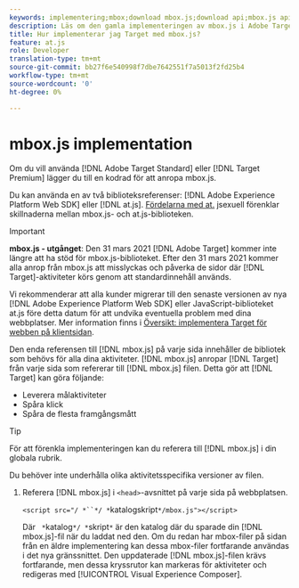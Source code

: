 ```yaml
---
keywords: implementering;mbox;download mbox.js;download api;mbox.js api
description: Läs om den gamla implementeringen av mbox.js i Adobe Target. Migrera till Adobe Experience Platform Web SDK (AEP Web SDK) eller till den senaste versionen av at.js.
title: Hur implementerar jag Target med mbox.js?
feature: at.js
role: Developer
translation-type: tm+mt
source-git-commit: bb27f6e540998f7dbe7642551f7a5013f2fd25b4
workflow-type: tm+mt
source-wordcount: '0'
ht-degree: 0%

---
```



# mbox.js implementation

Om du vill använda [!DNL Adobe Target Standard] eller [!DNL Target Premium] lägger du till en kodrad för att anropa mbox.js.

Du kan använda en av två biblioteksreferenser: [!DNL Adobe Experience Platform Web SDK] eller [!DNL at.js]. [Fördelarna med at.](/help/c-implementing-target/c-implementing-target-for-client-side-web/t-mbox-download/c-target-atjs-implementation/target-atjs-implementation.md#benefits) jsexuell förenklar skillnaderna mellan mbox.js- och at.js-biblioteken.

>[!IMPORTANT]
>
>**mbox.js - utgånget**: Den 31 mars 2021  [!DNL Adobe Target] kommer inte längre att ha stöd för mbox.js-biblioteket. Efter den 31 mars 2021 kommer alla anrop från mbox.js att misslyckas och påverka de sidor där [!DNL Target]-aktiviteter körs genom att standardinnehåll används.
>
>Vi rekommenderar att alla kunder migrerar till den senaste versionen av nya [!DNL Adobe Experience Platform Web SDK] eller JavaScript-biblioteket at.js före detta datum för att undvika eventuella problem med dina webbplatser. Mer information finns i [Översikt: implementera Target för webben på klientsidan](/help/c-implementing-target/c-implementing-target-for-client-side-web/implement-target-for-client-side-web.md).

Den enda referensen till [!DNL mbox.js] på varje sida innehåller de bibliotek som behövs för alla dina aktiviteter. [!DNL mbox.js] anropar  [!DNL Target] från varje sida som refererar till  [!DNL mbox.js] filen. Detta gör att [!DNL Target] kan göra följande:

* Leverera målaktiviteter
* Spåra klick
* Spåra de flesta framgångsmått

>[!TIP]
>
>För att förenkla implementeringen kan du referera till [!DNL mbox.js] i din globala rubrik.

Du behöver inte underhålla olika aktivitetsspecifika versioner av filen.

1. Referera [!DNL mbox.js] i `<head>`-avsnittet på varje sida på webbplatsen.

   `<script src="/ *``*/ *`katalogskript`*/mbox.js"></script>`

   Där ` *`katalog`*/ *`skript`*` är den katalog där du sparade din [!DNL mbox.js]-fil när du laddat ned den.
Om du redan har mbox-filer på sidan från en äldre implementering kan dessa mbox-filer fortfarande användas i det nya gränssnittet. Den uppdaterade [!DNL mbox.js]-filen krävs fortfarande, men dessa kryssrutor kan markeras för aktiviteter och redigeras med [!UICONTROL Visual Experience Composer].